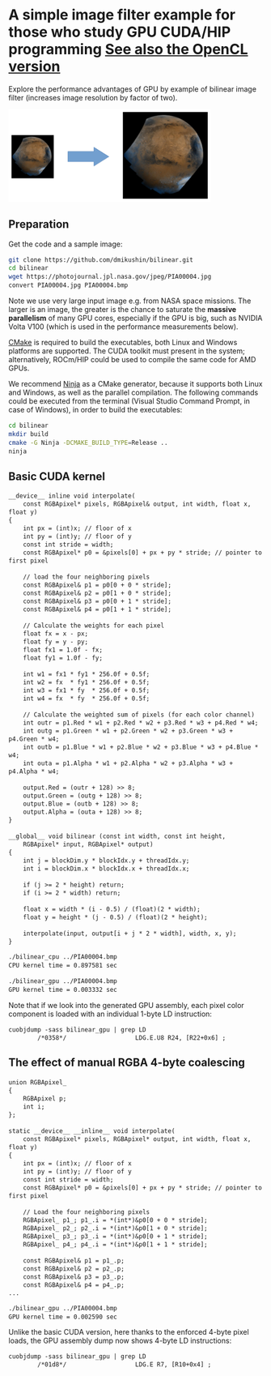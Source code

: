 # A simple image filter example for those who study GPU CUDA/HIP programming [See also the OpenCL version](https://github.com/dmikushin/bilinear/tree/opencl)

Explore the performance advantages of GPU by example of bilinear image filter (increases image resolution by factor of two).

<img width="400px" src="screenshot.png"/>

## Preparation

Get the code and a sample image:

```bash
git clone https://github.com/dmikushin/bilinear.git
cd bilinear
wget https://photojournal.jpl.nasa.gov/jpeg/PIA00004.jpg
convert PIA00004.jpg PIA00004.bmp
```

Note we use very large input image e.g. from NASA space missions. The larger is an image, the greater is the chance to saturate the **massive parallelism** of many GPU cores, especially if the GPU is big, such as NVIDIA Volta V100 (which is used in the performance measurements below).

[CMake](https://cmake.org/download/) is required to build the executables, both Linux and Windows platforms are supported. The CUDA toolkit must present in the system; alternatively, ROCm/HIP could be used to compile the same code for AMD GPUs.

We recommend [Ninja](https://ninja-build.org/) as a CMake generator, because it supports both Linux and Windows, as well as the parallel compilation. The following commands could be executed from the terminal (Visual Studio Command Prompt, in case of Windows), in order to build the executables:

```bash
cd bilinear
mkdir build
cmake -G Ninja -DCMAKE_BUILD_TYPE=Release ..
ninja
```

## Basic CUDA kernel

```CUDA
__device__ inline void interpolate(
	const RGBApixel* pixels, RGBApixel& output, int width, float x, float y)
{
	int px = (int)x; // floor of x
	int py = (int)y; // floor of y
	const int stride = width;
	const RGBApixel* p0 = &pixels[0] + px + py * stride; // pointer to first pixel

	// load the four neighboring pixels
	const RGBApixel& p1 = p0[0 + 0 * stride];
	const RGBApixel& p2 = p0[1 + 0 * stride];
	const RGBApixel& p3 = p0[0 + 1 * stride];
	const RGBApixel& p4 = p0[1 + 1 * stride];

	// Calculate the weights for each pixel
	float fx = x - px;
	float fy = y - py;
	float fx1 = 1.0f - fx;
	float fy1 = 1.0f - fy;

	int w1 = fx1 * fy1 * 256.0f + 0.5f;
	int w2 = fx  * fy1 * 256.0f + 0.5f;
	int w3 = fx1 * fy  * 256.0f + 0.5f;
	int w4 = fx  * fy  * 256.0f + 0.5f;

	// Calculate the weighted sum of pixels (for each color channel)
	int outr = p1.Red * w1 + p2.Red * w2 + p3.Red * w3 + p4.Red * w4;
	int outg = p1.Green * w1 + p2.Green * w2 + p3.Green * w3 + p4.Green * w4;
	int outb = p1.Blue * w1 + p2.Blue * w2 + p3.Blue * w3 + p4.Blue * w4;
	int outa = p1.Alpha * w1 + p2.Alpha * w2 + p3.Alpha * w3 + p4.Alpha * w4;

	output.Red = (outr + 128) >> 8;
	output.Green = (outg + 128) >> 8;
	output.Blue = (outb + 128) >> 8;
	output.Alpha = (outa + 128) >> 8;
}

__global__ void bilinear (const int width, const int height,
	RGBApixel* input, RGBApixel* output)
{
	int j = blockDim.y * blockIdx.y + threadIdx.y;
	int i = blockDim.x * blockIdx.x + threadIdx.x;
	
	if (j >= 2 * height) return;
	if (i >= 2 * width) return;

	float x = width * (i - 0.5) / (float)(2 * width);
	float y = height * (j - 0.5) / (float)(2 * height);

	interpolate(input, output[i + j * 2 * width], width, x, y);
}
```

```bash
./bilinear_cpu ../PIA00004.bmp
CPU kernel time = 0.897581 sec
```

```bash
./bilinear_gpu ../PIA00004.bmp
GPU kernel time = 0.003332 sec
```

Note that if we look into the generated GPU assembly, each pixel color component is loaded with an individual 1-byte LD instruction:

```
cuobjdump -sass bilinear_gpu | grep LD
        /*0358*/                   LDG.E.U8 R24, [R22+0x6] ;
```

## The effect of manual RGBA 4-byte coalescing

```CUDA
union RGBApixel_
{
	RGBApixel p;
	int i;
};

static __device__ __inline__ void interpolate(
	const RGBApixel* pixels, RGBApixel* output, int width, float x, float y)
{
	int px = (int)x; // floor of x
	int py = (int)y; // floor of y
	const int stride = width;
	const RGBApixel* p0 = &pixels[0] + px + py * stride; // pointer to first pixel

	// Load the four neighboring pixels
	RGBApixel_ p1_; p1_.i = *(int*)&p0[0 + 0 * stride];
	RGBApixel_ p2_; p2_.i = *(int*)&p0[1 + 0 * stride];
	RGBApixel_ p3_; p3_.i = *(int*)&p0[0 + 1 * stride];
	RGBApixel_ p4_; p4_.i = *(int*)&p0[1 + 1 * stride];

	const RGBApixel& p1 = p1_.p;
	const RGBApixel& p2 = p2_.p;
	const RGBApixel& p3 = p3_.p;
	const RGBApixel& p4 = p4_.p;
...
```

```bash
./bilinear_gpu ../PIA00004.bmp
GPU kernel time = 0.002590 sec
```

Unlike the basic CUDA version, here thanks to the enforced 4-byte pixel loads, the GPU assembly dump now shows 4-byte LD instructions:

```
cuobjdump -sass bilinear_gpu | grep LD
        /*01d8*/                   LDG.E R7, [R10+0x4] ;
```

